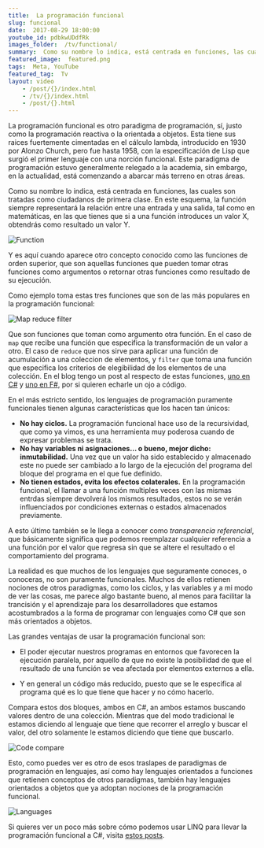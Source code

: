 ```yaml
---
title:  La programación funcional
slug: funcional
date:  2017-08-29 18:00:00
youtube_id: pdbkwUDdfRk
images_folder:  /tv/functional/
summary:  Como su nombre lo indica, está centrada en funciones, las cuales son tratadas como ciudadanos de primera clase.
featured_image:  featured.png
tags:  Meta, YouTube
featured_tag:  Tv
layout: video
    - /post/{}/index.html
    - /tv/{}/index.html
    - /post/{}.html
---
```


La programación funcional es otro paradigma de programación, sí, justo como la programación reactiva o la orientada a objetos. Esta tiene sus raices fuertemente cimentadas en el cálculo lambda, introducido en 1930 por Alonzo Church, pero fue hasta 1958, con la especificación de Lisp que surgió el primer lenguaje con una norción funcional. Este paradigma de programación estuvo generalmente relegado a la academia, sin embargo, en la actualidad, está comenzando a abarcar más terreno en otras áreas.

Como su nombre lo indica, está centrada en funciones, las cuales son tratadas como ciudadanos de primera clase. En este esquema, la función siempre representará la relación entre una entrada y una salida, tal como en matemáticas, en las que tienes que si a una función introduces un valor X, obtendrás como resultado un valor Y.

<img src="https://thatcsharpguy.github.io/postimages/tv/functional/function.png" title="Function" />

Y es aquí cuando aparece otro concepto conocido como las funciones de orden superior, que son aquellas funciones que pueden tomar otras funciones como argumentos o retornar otras funciones como resultado de su ejecución.

Como ejemplo toma estas tres funciones que son de las más populares en la programación funcional:

<img src="https://thatcsharpguy.github.io/postimages/tv/functional/mapreducefilter.png" title="Map reduce filter" />

Que son funciones que toman como argumento otra función. En el caso de `map` que recibe una función que especifica la transformación de un valor a otro. El caso de `reduce` que nos sirve para aplicar una función de acumulación a una coleccion de elementos, y `filter` que toma una función que especifica los criterios de elegibilidad de los elementos de una colección. En el blog tengo un post al respecto de estas funciones, <a href="..\..\post\map-filter-reduce-c-sharp" target="_blank">uno en C#</a> y <a href="..\..\post\map-filter-reduce-f-sharp" target="_blank">uno en F#</a>, por si quieren echarle un ojo a código.

En el más estricto sentido, los lenguajes de programación puramente funcionales tienen algunas características que los hacen tan únicos:  

- **No hay ciclos.** La programación funcional hace uso de la recursividad, que como ya vimos, es una herramienta muy poderosa cuando de expresar problemas se trata.
- **No hay variables ni asignaciones… o bueno, mejor dicho: inmutabilidad.** Una vez que un valor ha sido establecido y almacenado este no puede ser cambiado a lo largo de la ejecución del programa del bloque del programa en el que fue definido.
- **No tienen estados, evita los efectos colaterales.** En la programación funcional, el llamar a una función multiples veces con las mismas entrdas siempre devolverá los mismos resultados, estos no se verán influenciados por condiciones externas o estados almacenados previamente.

A esto último también se le llega a conocer como *transparencia referencial*, que básicamente significa que podemos reemplazar cualquier referencia a una función por el valor que regresa sin que se altere el resultado o el comportamiento del programa.

La realidad es que muchos de los lenguajes que seguramente conoces, o conoceras, no son puramente funcionales. Muchos de ellos retienen nociones de otros paradigmas, como los ciclos, y las variables y a mi modo de ver las cosas, me parece algo bastante bueno, al menos para facilitar la trancisión y el aprendizaje para los desarrolladores que estamos acostumbrados a  la forma de programar con lenguajes como C# que son más orientados a objetos.

Las grandes ventajas de usar la programación funcional son:

- El poder ejecutar nuestros programas en entornos que favorecen la ejecución paralela, por aquello de que no existe la posibilidad de que el resultado de una función se vea afectada por elementos externos a ella.

- Y en general un código más reducido, puesto que se le especifica al programa qué es lo que tiene que hacer y no cómo hacerlo.

Compara estos dos bloques, ambos en C#, an ambos estamos buscando valores dentro de una colección. Mientras que del modo tradicional le estamos diciendo al lenguaje que tiene que recorrer el arreglo y buscar el valor, del otro solamente le estamos diciendo que tiene que buscarlo.

<img src="https://thatcsharpguy.github.io/postimages/tv/functional/codecompare.png" title="Code compare" />

Esto, como puedes ver es otro de esos traslapes de paradigmas de programación en lenguajes, así como hay lenguajes orientados a funciones que retienen conceptos de otros paradigmas, también hay lenguajes orientados a objetos que ya adoptan nociones de la programación funcional. 

<img src="https://thatcsharpguy.github.io/postimages/tv/functional/overlay.png" title="Languages" />

Si quieres ver un poco más sobre cómo podemos usar LINQ para llevar la programación funcional a C#, visita <a href="..\..\tag\LINQ" target="_blank">estos posts</a>.